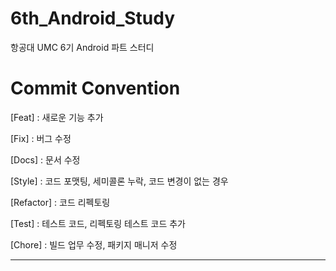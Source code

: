 # 6th_Android_Study
항공대 UMC 6기 Android 파트 스터디

# Commit Convention
[Feat] : 새로운 기능 추가

[Fix] : 버그 수정

[Docs] : 문서 수정

[Style] : 코드 포맷팅, 세미콜론 누락, 코드 변경이 없는 경우

[Refactor] : 코드 리펙토링

[Test] : 테스트 코드, 리펙토링 테스트 코드 추가

[Chore] : 빌드 업무 수정, 패키지 매니저 수정

<hr />
